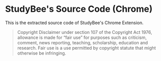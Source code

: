 # StudyBee's Source Code (Chrome)
This is the extracted source code of StudyBee's Chrome Extension.
> Copyright Disclaimer under section 107 of the Copyright Act 1976, allowance is made for “fair use” for purposes such as criticism, comment, news reporting, teaching, scholarship, education and research. Fair use is a use permitted by copyright statute that might otherwise be infringing.
